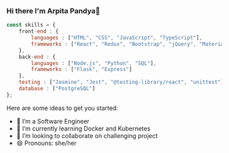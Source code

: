 ### Hi there I'm Arpita Pandya👋

```javascript
const skills = {
    front-end : {
        languages : ["HTML", "CSS", "JavaScript", "TypeScript"],
        frameworks : ["React", "Redux", "Bootstrap", "jQuery", "Material UI"]
    }, 
    back-end : {
        languages : ["Node.js", "Python", "SQL"],
        frameworks : ["Flask", "Express"] 
    }, 
    testing : ["Jasmine", "Jest", "@testing-library/react", "unittest"],
    database : ["PostgreSQL"]
};
```

Here are some ideas to get you started:

- 🔭 I’m a Software Engineer
- 🌱 I’m currently learning Docker and Kubernetes
- 👯 I’m looking to collaborate on challenging project
- 😄 Pronouns: she/her
